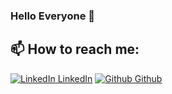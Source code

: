 ### Hello Everyone 👋
<!--
**Elvanss/Elvanss** is a ✨ _special_ ✨ repository because its `README.md` (this file) appears on your GitHub profile.

Here are some ideas to get you started:

- 🔭 I’m currently working on ...
- 🌱 I’m currently learning ...
- 👯 I’m looking to collaborate on ...
- 🤔 I’m looking for help with ...
- 💬 Ask me about ...
- 📫 How to reach me: ...
- 😄 Pronouns: ...
- ⚡ Fun fact: ...
-->
## 📫 How to reach me: 

[![LinkedIn](https://i.stack.imgur.com/gVE0j.png) LinkedIn](https://www.linkedin.com/in/duy-le-15390721b/)
[![Github](https://i.stack.imgur.com/tskMh.png) Github](https://github.com/Elvanss)


